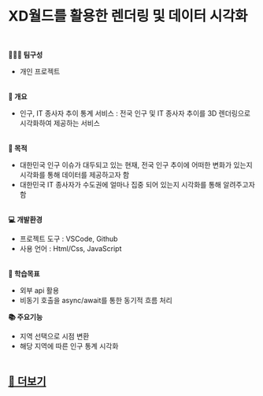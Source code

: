 # XD월드를 활용한 렌더링 및 데이터 시각화
<br>

<strong>👩🏻‍💻 팀구성</strong>
- 개인 프로젝트<br><br>

<strong>🔎 개요</strong>
- 인구, IT 종사자 추이 통계 서비스
: 전국 인구 및 IT 종사자 추이를 3D 렌더링으로 시각화하여 제공하는 서비스<br><br>


<strong>📌 목적</strong>
- 대한민국 인구 이슈가 대두되고 있는 현재, 전국 인구 추이에 어떠한 변화가 있는지 시각화를 통해 데이터를 제공하고자 함
- 대한민국 IT 종사자가 수도권에 얼마나 집중 되어 있는지 시각화를 통해 알려주고자 함<br><br>


<strong>💻 개발환경</strong>
- 프로젝트 도구 : VSCode, Github
- 사용 언어 : Html/Css, JavaScript<br><br>

<strong>📝 학습목표</strong>
- 외부 api 활용
- 비동기 호출을 async/await를 통한 동기적 흐름 처리

<strong>📚 주요기능</strong>
- 지역 선택으로 시점 변환
- 해당 지역에 따른 인구 통계 시각화<br><br>

<h2><a href="https://yeon96.tistory.com/31">💌 더보기</a></h2><br><br>
